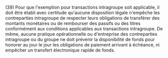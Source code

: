 (39) Pour que l'exemption pour transactions intragroupe soit applicable, il doit être établi avec certitude qu'aucune disposition légale n'empêche les contreparties intragroupe de respecter leurs obligations de transférer des montants monétaires ou de rembourser des passifs ou des titres conformément aux conditions applicables aux transactions intragroupe. De même, aucune pratique opérationnelle ou d'entreprise des contreparties intragroupe ou du groupe ne doit prévenir la disponibilité de fonds pour honorer au jour le jour les obligations de paiement arrivant à échéance, ni empêcher un transfert électronique rapide de fonds.